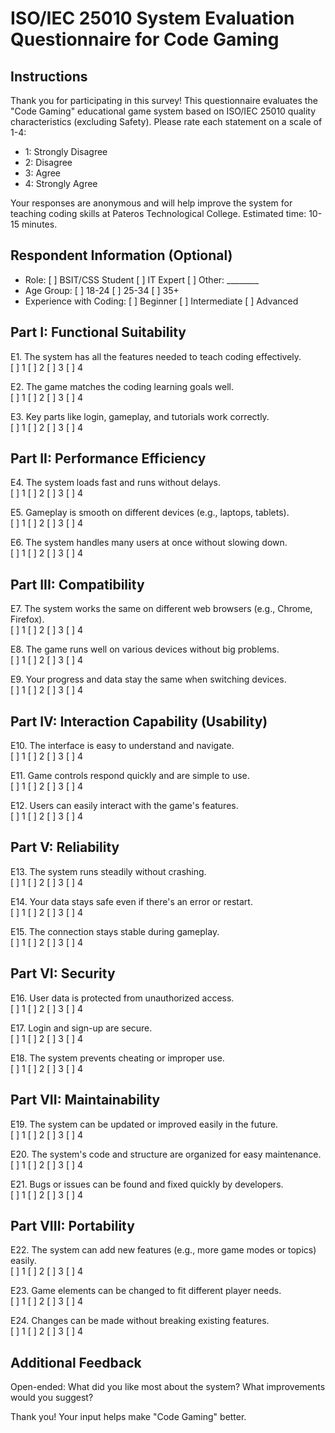 # ISO/IEC 25010 System Evaluation Questionnaire for Code Gaming

## Instructions
Thank you for participating in this survey! This questionnaire evaluates the "Code Gaming" educational game system based on ISO/IEC 25010 quality characteristics (excluding Safety). Please rate each statement on a scale of 1-4:  
- 1: Strongly Disagree  
- 2: Disagree  
- 3: Agree  
- 4: Strongly Agree  

Your responses are anonymous and will help improve the system for teaching coding skills at Pateros Technological College. Estimated time: 10-15 minutes.

## Respondent Information (Optional)
- Role: [ ] BSIT/CSS Student [ ] IT Expert [ ] Other: ________  
- Age Group: [ ] 18-24 [ ] 25-34 [ ] 35+  
- Experience with Coding: [ ] Beginner [ ] Intermediate [ ] Advanced  

## Part I: Functional Suitability  
E1. The system has all the features needed to teach coding effectively.  
[ ] 1 [ ] 2 [ ] 3 [ ] 4  

E2. The game matches the coding learning goals well.  
[ ] 1 [ ] 2 [ ] 3 [ ] 4  

E3. Key parts like login, gameplay, and tutorials work correctly.  
[ ] 1 [ ] 2 [ ] 3 [ ] 4  

## Part II: Performance Efficiency  
E4. The system loads fast and runs without delays.  
[ ] 1 [ ] 2 [ ] 3 [ ] 4  

E5. Gameplay is smooth on different devices (e.g., laptops, tablets).  
[ ] 1 [ ] 2 [ ] 3 [ ] 4  

E6. The system handles many users at once without slowing down.  
[ ] 1 [ ] 2 [ ] 3 [ ] 4  

## Part III: Compatibility  
E7. The system works the same on different web browsers (e.g., Chrome, Firefox).  
[ ] 1 [ ] 2 [ ] 3 [ ] 4  

E8. The game runs well on various devices without big problems.  
[ ] 1 [ ] 2 [ ] 3 [ ] 4  

E9. Your progress and data stay the same when switching devices.  
[ ] 1 [ ] 2 [ ] 3 [ ] 4  

## Part IV: Interaction Capability (Usability)  
E10. The interface is easy to understand and navigate.  
[ ] 1 [ ] 2 [ ] 3 [ ] 4  

E11. Game controls respond quickly and are simple to use.  
[ ] 1 [ ] 2 [ ] 3 [ ] 4  

E12. Users can easily interact with the game's features.  
[ ] 1 [ ] 2 [ ] 3 [ ] 4  

## Part V: Reliability  
E13. The system runs steadily without crashing.  
[ ] 1 [ ] 2 [ ] 3 [ ] 4  

E14. Your data stays safe even if there's an error or restart.  
[ ] 1 [ ] 2 [ ] 3 [ ] 4  

E15. The connection stays stable during gameplay.  
[ ] 1 [ ] 2 [ ] 3 [ ] 4  

## Part VI: Security  
E16. User data is protected from unauthorized access.  
[ ] 1 [ ] 2 [ ] 3 [ ] 4  

E17. Login and sign-up are secure.  
[ ] 1 [ ] 2 [ ] 3 [ ] 4  

E18. The system prevents cheating or improper use.  
[ ] 1 [ ] 2 [ ] 3 [ ] 4  

## Part VII: Maintainability  
E19. The system can be updated or improved easily in the future.  
[ ] 1 [ ] 2 [ ] 3 [ ] 4  

E20. The system's code and structure are organized for easy maintenance.  
[ ] 1 [ ] 2 [ ] 3 [ ] 4  

E21. Bugs or issues can be found and fixed quickly by developers.  
[ ] 1 [ ] 2 [ ] 3 [ ] 4  

## Part VIII: Portability  
E22. The system can add new features (e.g., more game modes or topics) easily.  
[ ] 1 [ ] 2 [ ] 3 [ ] 4  

E23. Game elements can be changed to fit different player needs.  
[ ] 1 [ ] 2 [ ] 3 [ ] 4  

E24. Changes can be made without breaking existing features.  
[ ] 1 [ ] 2 [ ] 3 [ ] 4  

## Additional Feedback  
Open-ended: What did you like most about the system? What improvements would you suggest?  

Thank you! Your input helps make "Code Gaming" better.
